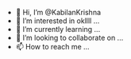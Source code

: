 - 👋 Hi, I’m @KabilanKrishna
- 👀 I’m interested in okllll ...
- 🌱 I’m currently learning ...
- 💞️ I’m looking to collaborate on ...
- 📫 How to reach me ...

<!---
KabilanKrishna/KabilanKrishna is a ✨ special ✨ repository because its `README.md` (this file) appears on your GitHub profile.
You can click the Preview link to take a look at your changes.

Check --01--02--03
--->
